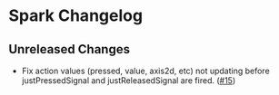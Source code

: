 # Spark Changelog

## Unreleased Changes
* Fix action values (pressed, value, axis2d, etc) not updating before justPressedSignal and justReleasedSignal are fired. ([#15])

[#15]: https://github.com/nezuo/spark/pull/15
